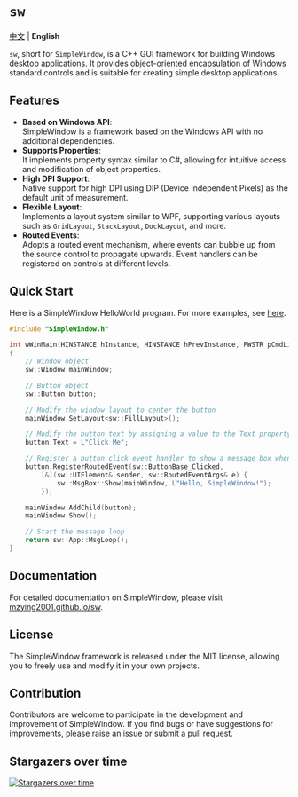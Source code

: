 # `sw`

[中文](./README.md) | **English**

`sw`, short for `SimpleWindow`, is a C++ GUI framework for building Windows desktop applications. It provides object-oriented encapsulation of Windows standard controls and is suitable for creating simple desktop applications.

## Features

+ **Based on Windows API**:  
  SimpleWindow is a framework based on the Windows API with no additional dependencies.
+ **Supports Properties**:  
  It implements property syntax similar to C#, allowing for intuitive access and modification of object properties.
+ **High DPI Support**:  
  Native support for high DPI using DIP (Device Independent Pixels) as the default unit of measurement.
+ **Flexible Layout**:  
  Implements a layout system similar to WPF, supporting various layouts such as `GridLayout`, `StackLayout`, `DockLayout`, and more.
+ **Routed Events**:  
  Adopts a routed event mechanism, where events can bubble up from the source control to propagate upwards. Event handlers can be registered on controls at different levels.

## Quick Start

Here is a SimpleWindow HelloWorld program. For more examples, see [here](./examples).

```c++
#include "SimpleWindow.h"

int wWinMain(HINSTANCE hInstance, HINSTANCE hPrevInstance, PWSTR pCmdLine, INT nCmdShow)
{
    // Window object
    sw::Window mainWindow;

    // Button object
    sw::Button button;

    // Modify the window layout to center the button
    mainWindow.SetLayout<sw::FillLayout>();

    // Modify the button text by assigning a value to the Text property
    button.Text = L"Click Me";

    // Register a button click event handler to show a message box when the button is clicked
    button.RegisterRoutedEvent(sw::ButtonBase_Clicked,
        [&](sw::UIElement& sender, sw::RoutedEventArgs& e) {
            sw::MsgBox::Show(mainWindow, L"Hello, SimpleWindow!");
        });

    mainWindow.AddChild(button);
    mainWindow.Show();

    // Start the message loop
    return sw::App::MsgLoop();
}
```

## Documentation

For detailed documentation on SimpleWindow, please visit [mzying2001.github.io/sw](https://mzying2001.github.io/sw).

## License

The SimpleWindow framework is released under the MIT license, allowing you to freely use and modify it in your own projects.

## Contribution

Contributors are welcome to participate in the development and improvement of SimpleWindow. If you find bugs or have suggestions for improvements, please raise an issue or submit a pull request.

## Stargazers over time

[![Stargazers over time](https://starchart.cc/Mzying2001/sw.svg)](https://starchart.cc/Mzying2001/sw)
